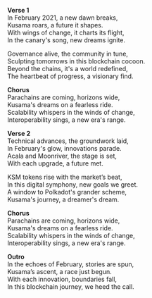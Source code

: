 **Verse 1**  
In February 2021, a new dawn breaks,  
Kusama roars, a future it shapes.  
With wings of change, it charts its flight,  
In the canary's song, new dreams ignite.

Governance alive, the community in tune,  
Sculpting tomorrows in this blockchain cocoon.  
Beyond the chains, it's a world redefined,  
The heartbeat of progress, a visionary find.

**Chorus**  
Parachains are coming, horizons wide,  
Kusama's dreams on a fearless ride.  
Scalability whispers in the winds of change,  
Interoperability sings, a new era's range.

**Verse 2**  
Technical advances, the groundwork laid,  
In February's glow, innovations parade.  
Acala and Moonriver, the stage is set,  
With each upgrade, a future met.

KSM tokens rise with the market’s beat,  
In this digital symphony, new goals we greet.  
A window to Polkadot's grander scheme,  
Kusama's journey, a dreamer's dream.

**Chorus**  
Parachains are coming, horizons wide,  
Kusama's dreams on a fearless ride.  
Scalability whispers in the winds of change,  
Interoperability sings, a new era's range.

**Outro**  
In the echoes of February, stories are spun,  
Kusama’s ascent, a race just begun.  
With each innovation, boundaries fall,  
In this blockchain journey, we heed the call.